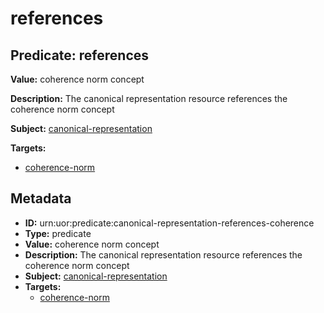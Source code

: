 # references

## Predicate: references

**Value:** coherence norm concept

**Description:** The canonical representation resource references the coherence norm concept

**Subject:** [canonical-representation](../Concepts/canonical-representation.md)

**Targets:**

- [coherence-norm](../Concepts/coherence-norm.md)

## Metadata

- **ID:** urn:uor:predicate:canonical-representation-references-coherence
- **Type:** predicate
- **Value:** coherence norm concept
- **Description:** The canonical representation resource references the coherence norm concept
- **Subject:** [canonical-representation](../Concepts/canonical-representation.md)
- **Targets:**
  - [coherence-norm](../Concepts/coherence-norm.md)
